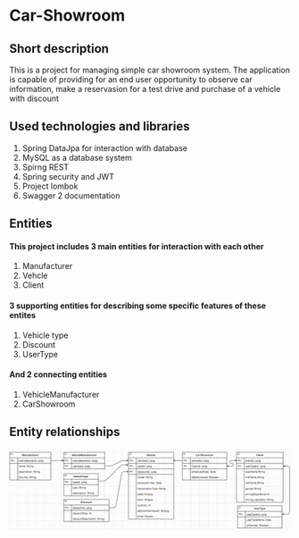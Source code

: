 # Car-Showroom

## Short description
This is a project for managing simple car showroom system. The application is capable of providing for an end user opportunity to observe  car information, make a reservasion for a test drive and purchase of a vehicle with discount


## Used technologies and libraries
1. Spring DataJpa for interaction with database
2. MySQL as a database system
3. Spirng REST
4. Spring security and JWT
5. Project lombok
6. Swagger 2 documentation

## Entities 
#### This project includes 3 main entities for interaction with each other
1. Manufacturer
2. Vehcle
3. Client
#### 3 supporting entities for describing some specific features of these entites
1. Vehicle type
2. Discount
3. UserType
#### And 2 connecting entities 
1. VehicleManufacturer
2. CarShowroom
## Entity relationships
![](CarShowroomER.png)
